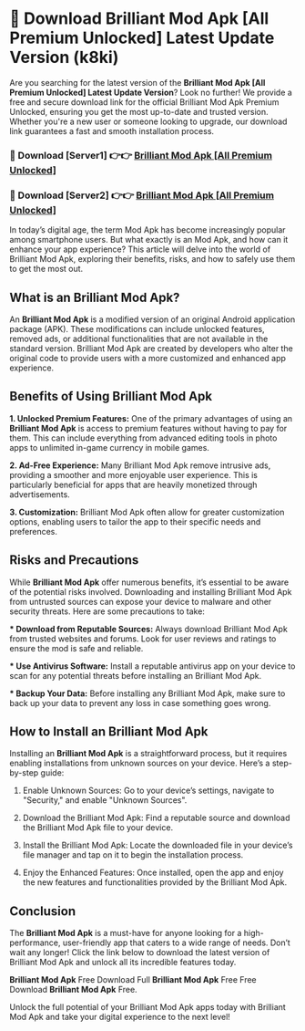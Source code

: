 # 🤖 Download Brilliant Mod Apk [All Premium Unlocked] Latest Update Version (k8ki)

Are you searching for the latest version of the <strong>Brilliant Mod Apk [All Premium Unlocked] Latest Update Version</strong>? Look no further! We provide a free and secure download link for the official Brilliant Mod Apk Premium Unlocked, ensuring you get the most up-to-date and trusted version. Whether you're a new user or someone looking to upgrade, our download link guarantees a fast and smooth installation process.


<h3>📌 Download [Server1] 👉👉 <a href="https://hapymods.com?title=Brilliant+Mod+Apk&ref=3B1">Brilliant Mod Apk [All Premium Unlocked]</a></h3>

<h3>📌 Download [Server2] 👉👉 <a href="https://hapymods.com?title=Brilliant+Mod+Apk&ref=3B1">Brilliant Mod Apk [All Premium Unlocked]</a></h3>


In today’s digital age, the term Mod Apk has become increasingly popular among smartphone users. But what exactly is an Mod Apk, and how can it enhance your app experience? This article will delve into the world of Brilliant Mod Apk, exploring their benefits, risks, and how to safely use them to get the most out.


<h2>What is an Brilliant Mod Apk?</h2>

An <strong>Brilliant Mod Apk</strong> is a modified version of an original Android application package (APK). These modifications can include unlocked features, removed ads, or additional functionalities that are not available in the standard version. Brilliant Mod Apk are created by developers who alter the original code to provide users with a more customized and enhanced app experience.


<h2>Benefits of Using Brilliant Mod Apk</h2>

<strong> 1. Unlocked Premium Features:</strong> One of the primary advantages of using an <strong>Brilliant Mod Apk</strong> is access to premium features without having to pay for them. This can include everything from advanced editing tools in photo apps to unlimited in-game currency in mobile games.

<strong> 2. Ad-Free Experience:</strong> Many Brilliant Mod Apk remove intrusive ads, providing a smoother and more enjoyable user experience. This is particularly beneficial for apps that are heavily monetized through advertisements.

<strong> 3. Customization:</strong> Brilliant Mod Apk often allow for greater customization options, enabling users to tailor the app to their specific needs and preferences.


<h2>Risks and Precautions</h2>

While <strong>Brilliant Mod Apk</strong> offer numerous benefits, it’s essential to be aware of the potential risks involved. Downloading and installing Brilliant Mod Apk from untrusted sources can expose your device to malware and other security threats. Here are some precautions to take:

<strong> * Download from Reputable Sources:</strong> Always download Brilliant Mod Apk from trusted websites and forums. Look for user reviews and ratings to ensure the mod is safe and reliable.

<strong> * Use Antivirus Software:</strong> Install a reputable antivirus app on your device to scan for any potential threats before installing an Brilliant Mod Apk.

<strong> * Backup Your Data:</strong> Before installing any Brilliant Mod Apk, make sure to back up your data to prevent any loss in case something goes wrong.


<h2>How to Install an Brilliant Mod Apk</h2>

Installing an <strong>Brilliant Mod Apk</strong> is a straightforward process, but it requires enabling installations from unknown sources on your device. Here’s a step-by-step guide:

 1. Enable Unknown Sources: Go to your device’s settings, navigate to "Security," and enable "Unknown Sources".

 2. Download the Brilliant Mod Apk: Find a reputable source and download the Brilliant Mod Apk file to your device.

 3. Install the Brilliant Mod Apk: Locate the downloaded file in your device’s file manager and tap on it to begin the installation process.

 4. Enjoy the Enhanced Features: Once installed, open the app and enjoy the new features and functionalities provided by the Brilliant Mod Apk.


<h2><strong>Conclusion</strong></h2>

The <strong>Brilliant Mod Apk</strong> is a must-have for anyone looking for a high-performance, user-friendly app that caters to a wide range of needs. Don’t wait any longer! Click the link below to download the latest version of Brilliant Mod Apk and unlock all its incredible features today.

<strong>Brilliant Mod Apk</strong> Free Download Full <strong>Brilliant Mod Apk</strong> Free Free Download <strong>Brilliant Mod Apk</strong> Free.

Unlock the full potential of your Brilliant Mod Apk apps today with Brilliant Mod Apk and take your digital experience to the next level!